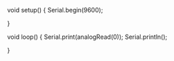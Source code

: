 void setup()
{
  Serial.begin(9600);


}

void loop()
{
  Serial.print(analogRead(0));
  Serial.println();


}
